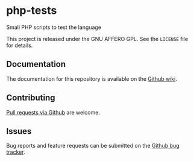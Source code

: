 php-tests
=========

Small PHP scripts to test the language

This project is released under the GNU AFFERO GPL. See the `LICENSE` file for details.

Documentation
-------------

The documentation for this repository is available on the [Github wiki](https://github.com/PixEye/php-tests/wiki/PHP-tests-wiki).

Contributing
-------------

[Pull requests via Github](https://github.com/PixEye/php-tests/pulls) are welcome.

Issues
------

Bug reports and feature requests can be submitted on the [Github bug tracker](https://github.com/PixEye/php-tests/issues).
